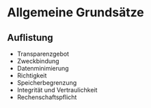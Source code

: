 # Allgemeine Grundsätze

## Auflistung

+ Transparenzgebot
+ Zweckbindung
+ Datenminimierung
+ Richtigkeit
+ Speicherbegrenzung
+ Integrität und Vertraulichkeit
+ Rechenschaftspflicht